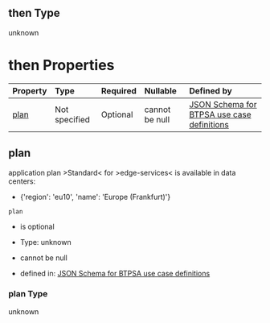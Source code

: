 ## then Type

unknown

# then Properties

| Property      | Type          | Required | Nullable       | Defined by                                                                                                                                                                                                                                      |
| :------------ | :------------ | :------- | :------------- | :---------------------------------------------------------------------------------------------------------------------------------------------------------------------------------------------------------------------------------------------- |
| [plan](#plan) | Not specified | Optional | cannot be null | [JSON Schema for BTPSA use case definitions](btpsa-usecase-properties-services-items-allof-2-then-allof-17-then-allof-1-then-properties-plan.md "undefined#/properties/services/items/allOf/2/then/allOf/17/then/allOf/1/then/properties/plan") |

## plan

application plan >Standard< for >edge-services< is available in data centers:

*   {'region': 'eu10', 'name': 'Europe (Frankfurt)'}

`plan`

*   is optional

*   Type: unknown

*   cannot be null

*   defined in: [JSON Schema for BTPSA use case definitions](btpsa-usecase-properties-services-items-allof-2-then-allof-17-then-allof-1-then-properties-plan.md "undefined#/properties/services/items/allOf/2/then/allOf/17/then/allOf/1/then/properties/plan")

### plan Type

unknown
